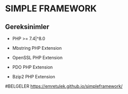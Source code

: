 # SIMPLE FRAMEWORK

## Gereksinimler

- PHP >= 7.4|^8.0

- Mbstring PHP Extension

- OpenSSL PHP Extension

- PDO PHP Extension

- Bzip2 PHP Extension


#BELGELER
https://emretulek.github.io/simpleframework/

